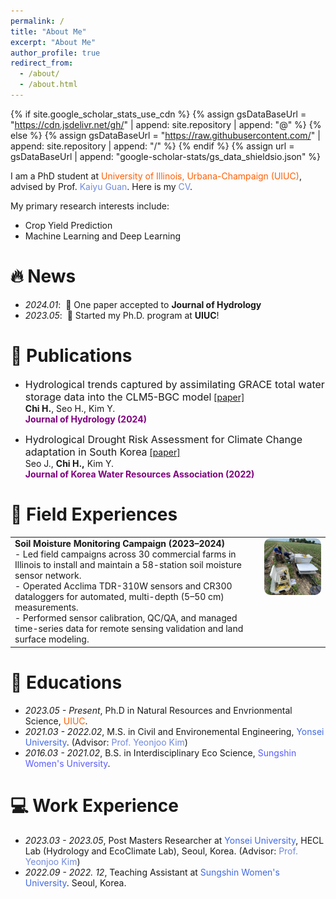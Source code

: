```yaml
---
permalink: /
title: "About Me"
excerpt: "About Me"
author_profile: true
redirect_from: 
  - /about/
  - /about.html
---
```


{% if site.google_scholar_stats_use_cdn %}
{% assign gsDataBaseUrl = "https://cdn.jsdelivr.net/gh/" | append: site.repository | append: "@" %}
{% else %}
{% assign gsDataBaseUrl = "https://raw.githubusercontent.com/" | append: site.repository | append: "/" %}
{% endif %}
{% assign url = gsDataBaseUrl | append: "google-scholar-stats/gs_data_shieldsio.json" %}

<span class='anchor' id='about-me'></span>

I am a PhD student at <a href="https://nres.illinois.edu/" style="color: #FF5F05; text-decoration: none;">University of Illinois, Urbana-Champaign (UIUC)</a>, advised by Prof. <a href="http://faculty.nres.illinois.edu/~kaiyuguan/" style="color: #7289da; text-decoration: none;">Kaiyu Guan</a>. Here is my <a href="assets/HaewonChi_CV4.pdf" style="color: #7289da; text-decoration:none">CV</a>.

My primary research interests include:
- Crop Yield Prediction
- Machine Learning and Deep Learning 

# 🔥 News
- *2024.01*: &nbsp;🎉 One paper accepted to **Journal of Hydrology**  
- *2023.05*: &nbsp;🎉 Started my Ph.D. program at **UIUC**! 

# 📝 Publications 
- <font size="3">Hydrological trends captured by assimilating GRACE total water
storage data into the CLM5-BGC model</font>
[[paper]](https://www.sciencedirect.com/science/article/abs/pii/S0022169423014695)\
**Chi H.**, Seo H., Kim Y. \
<span style="color:purple">**Journal of Hydrology (2024)**</span> 

- <font size="3">Hydrological Drought Risk Assessment for Climate Change
adaptation in South Korea</font>
[[paper]](https://jkwra.or.kr/articles/article/DagR/)\
Seo J., **Chi H.,** Kim Y. \
<span style="color:purple">**Journal of Korea Water Resources Association (2022)**</span> 

# 🚜 Field Experiences 

<table>
  <tr>
    <td style="vertical-align: top; padding-right: 20px;">
      <strong>Soil Moisture Monitoring Campaign (2023–2024)</strong><br>
      - Led field campaigns across 30 commercial farms in Illinois to install and maintain a 58-station soil moisture sensor network. <br>
      - Operated Acclima TDR-310W sensors and CR300 dataloggers for automated, multi-depth (5–50 cm) measurements. <br>
      - Performed sensor calibration, QC/QA, and managed time-series data for remote sensing validation and land surface modeling.
    </td>
    <td style="vertical-align: top;">
      <img src="images/Fieldwork1.JPG" alt="Soil Sensor Installation" width="250" style="border-radius: 10px;">
    </td>
  </tr>
</table>

# 📖 Educations
- *2023.05 - Present*, Ph.D in Natural Resources and Envrionmental Science, <a href="https://nres.illinois.edu/" style="color: #FF5F05; text-decoration: none;">UIUC</a>.
- *2021.03 - 2022.02*, M.S. in Civil and Environemental Engineering, <a href="https://civil.yonsei.ac.kr/civil_en/index.do" style="color: #4169E1; text-decoration: none;">Yonsei University</a>. (Advisor: <a href="https://hecl.yonsei.ac.kr/" style="color: #7289da; text-decoration: none;">Prof. Yeonjoo Kim</a>)
- *2016.03 - 2021.02*, B.S. in Interdisciplinary Eco Science, <a href="https://www.sungshin.ac.kr/dmse/index" style="color: #5A5CFF; text-decoration: none;">Sungshin Women's University</a>.

# 💻 Work Experience
- *2023.03 - 2023.05*, Post Masters Researcher at <a href="https://civil.yonsei.ac.kr/civil_en/index.do" style="color: #4169E1; text-decoration: none;">Yonsei University</a>, HECL Lab (Hydrology and EcoClimate Lab), Seoul, Korea. (Advisor: <a href="https://hecl.yonsei.ac.kr/" style="color: #7289da; text-decoration: none;">Prof. Yeonjoo Kim</a>)
- *2022.09 - 2022. 12*, Teaching Assistant at <a href="https://www.sungshin.ac.kr/dmse/index" style="color: #4169E1; text-decoration: none;">Sungshin Women's University</a>. Seoul, Korea.